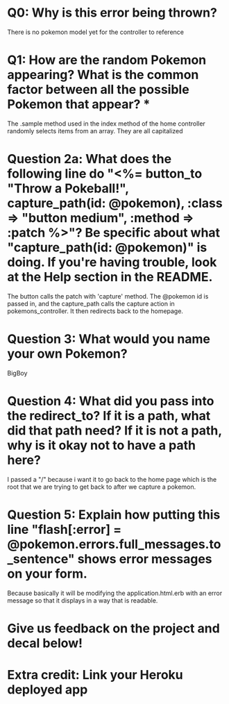 # Q0: Why is this error being thrown?
There is no pokemon model yet for the controller to reference

# Q1: How are the random Pokemon appearing? What is the common factor between all the possible Pokemon that appear? *
The .sample method used in the index method of the home controller randomly selects items from an array. They are all capitalized

# Question 2a: What does the following line do "<%= button_to "Throw a Pokeball!", capture_path(id: @pokemon), :class => "button medium", :method => :patch %>"? Be specific about what "capture_path(id: @pokemon)" is doing. If you're having trouble, look at the Help section in the README.
The button calls the patch with 'capture' method. The @pokemon id is passed in, and the capture_path calls the capture action in pokemons_controller. It then redirects back to the homepage.

# Question 3: What would you name your own Pokemon?
BigBoy

# Question 4: What did you pass into the redirect_to? If it is a path, what did that path need? If it is not a path, why is it okay not to have a path here?
I passed a "/" because i want it to go back to the home page which is the root that we are trying to get back to after we capture a pokemon.

# Question 5: Explain how putting this line "flash[:error] = @pokemon.errors.full_messages.to_sentence" shows error messages on your form.
Because basically it will be modifying the application.html.erb with an error message so that it displays in a way that is readable.

# Give us feedback on the project and decal below!

# Extra credit: Link your Heroku deployed app
